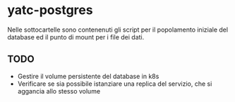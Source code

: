 # yatc-postgres

Nelle sottocartelle sono contenenuti gli script per il popolamento iniziale del database ed il punto di mount per i file dei dati.

## TODO
- Gestire il volume persistente del database in k8s
- Verificare se sia possibile istanziare una replica del servizio, che si aggancia allo stesso volume
